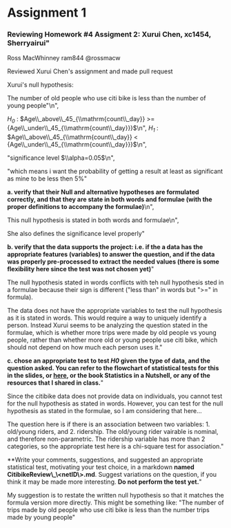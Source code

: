 # Assignment 1

### Reviewing Homework #4 Assigment 2: Xurui Chen, xc1454, Sherryairui"

Ross MacWhinney
ram844
@rossmacw

Reviewed Xurui Chen's assignment and made pull request

Xurui's null hypothesis:

The number of old people who use citi bike is less than the number of young people\"\n",

_$H_0$_ :  $Age\\_above\\_45_{\\mathrm{count\\_day}} >= {Age\\_under\\_45_{\\mathrm{count\\_day}}}$\n",
_$H_1$_ :  $Age\\_above\\_45_{\\mathrm{count\\_day}} < {Age\\_under\\_45_{\\mathrm{count\\_day}}}$\n",

"significance level  $\\alpha=0.05$\n",

"which means i want the probability of getting a result at least as significant as mine to be less then 5%"

**a. verify that their Null and alternative hypotheses are formulated correctly, and that they are state in both words and formulae (with the proper definitions to accompany the formulae)**\n",

This null hypothesis is stated in both words and formulae\n",

She also defines the significance level properly"

**b. verify that the data supports the project: i.e. if the a data has the appropriate features (variables) to answer the question, and if the data was properly pre-processed to extract the needed values (there is some flexibility here since the test was not chosen yet)**"

The null hypothesis stated in words conflicts with teh null hypothesis sted in a formulae because their sign is different (\"less than\" in words but \">=\" in formula).


The data does not have the appropriate variables to test the null hypothesis as it is stated in words.  This would require a way to uniquely identify a person.  Instead Xurui seems to be analyzing the question stated in the formulae, which is whether more trips were made by old people vs young people, rather than whether more old or young people use citi bike, which should not depend on how much each person uses it."

**c. chose an appropriate test to test _H0_ given the type of data, and the question asked.  You can refer to the flowchart of statistical tests for this in the slides, or [here](https://urldefense.proofpoint.com/v2/url?u=https-3A__www.ncbi.nlm.nih.gov_pmc_articles_PMC3116565_&d=DwIBAg&c=slrrB7dE8n7gBJbeO0g-IQ&r=FXpfbWDCNbAoPewUSOwlSA&m=kOCilXlvCMVIHNcu8TX5pspNtralYQR8Y74hmay8bgs&s=Sn0EdjZMwL5gIrzyahFavfphMwsPO7VVP5ZgWJ9mHes&e=), or the book Statistics in a Nutshell, or any of the resources that I shared in class.**"

Since the citibike data does not provide data on individuals, you cannot test for the null hypothesis as stated in words.  However, you can test for the null hypothesis as stated in the formulae, so I am considering that here...

The question here is if there is an association between two variables: 1. old/young riders, and 2. ridership. The old/young rider vairable is nominal, and therefore non-parametric. The ridership variable has more than 2 categories, so the appropriate test here is a chi-square test for association."

**Write  your comments, suggestions, and suggested an appropriate statistical test, motivating your test choice, in a markdown **named CitibikeReview\\_\\<netID\\>.md**. Suggest variations on the question, if you think it may be made more interesting. **Do not perform the test yet.**"

My suggestion is to restate the written null hypothesis so that it matches the formula version more directly.  This might be something like: "The number of trips made by old people who use citi bike is less than the number trips made by young people"
